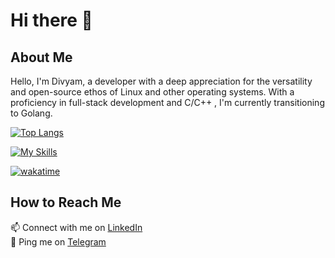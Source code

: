 # Hi there 👋

<!--
**Mayvid0/Mayvid0** is a ✨ _special_ ✨ repository because its `README.md` (this file) appears on your GitHub profile.
-->

## About Me

Hello, I'm Divyam, a developer with a deep appreciation for the versatility and open-source ethos of Linux and other operating systems. With a proficiency in full-stack development and C/C++ , I'm currently transitioning to Golang. 




[![Top Langs](https://github-readme-stats.vercel.app/api/top-langs/?username=Mayvid0&layout=compact&theme=vision-friendly-dark)](https://github.com/anuraghazra/github-readme-stats)






[![My Skills](https://skillicons.dev/icons?i=html,css,typescript,javascript,bootstrap,tailwind,c,cpp,golang,vim,neovim,linux,nodejs,express,react,mongo,mysql&theme=dark)](https://skillicons.dev)

[![wakatime](https://wakatime.com/badge/user/018de64b-fdf7-45be-ad6f-3e8e8ecfd47a.svg)](https://wakatime.com/@018de64b-fdf7-45be-ad6f-3e8e8ecfd47a)

## How to Reach Me

📫 Connect with me on [LinkedIn](https://www.linkedin.com/in/yehlelink)  
💬 Ping me on [Telegram](https://t.me/joLakeman)
